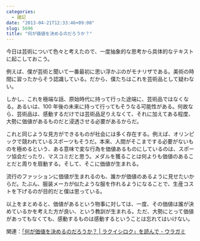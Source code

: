 ```yaml
---
categories:
  - 雑記
date: "2013-04-21T12:33:46+09:00"
slug: 5696
title: "何が価値を決めるのだろうか？"
---
```


今日は芸術について色々と考えたので、一度抽象的な思考から具体的なテキストに起こしておこう。

例えば、僕が芸術と聞いて一番最初に思い浮かぶのがモナリザである。美術の時間に習ったからそう認識している。だから、僕たちはこれを芸術品として疑わない。

しかし、これを極端な話、原始時代に持って行った途端に、芸術品ではなくなる。あるいは、100 年後の未来に持って行ってもそうなる可能性がある。何故なら、芸術品は、感動するだけでは芸術品足りえなくて、それに加えてある程度、大勢に価値があるものだと浸透させる必要があるからだ。

これと同じような見方ができるものが社会には多く存在する。例えば、オリンピックで競われているスポーツもそうだ。本来、人間がそこまでする必要がないものを極めるという、ある意味で変な行為を価値あるものにしているのは、スポーツ協会だったり、マスコミだと思う。メダルを獲ることは何よりも価値のあることだと周りを扇動する。そして、そこに価値が生まれる。

流行のファッションに価値が生まれるのも、誰かが価値のあるように見せたいからだ。たぶん、服装メーカが似たような服を作れるようになることで、生産コストを下げるのが目的だと僕は思っている。

以上をまとめると、価値があるという物事に対しては、一度、その価値は誰が決めているかを考えた方が良い、という教訓が生まれる。ただ、大勢にとって価値があってもなくても、感動するものは感動するということは忘れてはいけない。

関連：[「何が価値を決めるのだろうか？ | ラクイシロク」を読んで - ウラガミ](http://akio6o6.hateblo.jp/entry/2013/04/21/135607)
